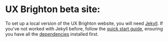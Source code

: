 # UX Brighton beta site:

To set up a local version of the UX Brighton website, you will need [Jekyll](http://jekyllrb.com/). If you've not worked with Jekyll before, follow the [quick start guide](http://jekyllrb.com/docs/quickstart/), ensuring you have all the [dependencies](http://jekyllrb.com/docs/installation/) installed first. 
